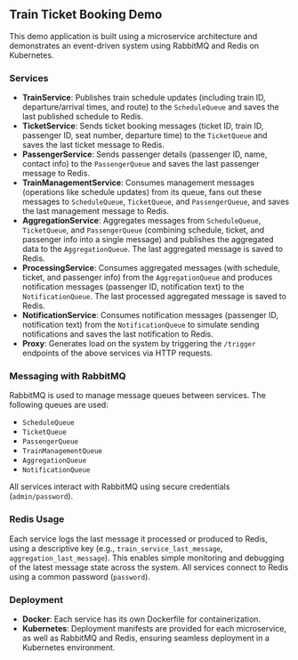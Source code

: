 ## Train Ticket Booking Demo

This demo application is built using a microservice architecture and demonstrates an event-driven system using RabbitMQ and Redis on Kubernetes.

### Services

- **TrainService**: Publishes train schedule updates (including train ID, departure/arrival times, and route) to the `ScheduleQueue` and saves the last published schedule to Redis.
- **TicketService**: Sends ticket booking messages (ticket ID, train ID, passenger ID, seat number, departure time) to the `TicketQueue` and saves the last ticket message to Redis.
- **PassengerService**: Sends passenger details (passenger ID, name, contact info) to the `PassengerQueue` and saves the last passenger message to Redis.
- **TrainManagementService**: Consumes management messages (operations like schedule updates) from its queue, fans out these messages to `ScheduleQueue`, `TicketQueue`, and `PassengerQueue`, and saves the last management message to Redis.
- **AggregationService**: Aggregates messages from `ScheduleQueue`, `TicketQueue`, and `PassengerQueue` (combining schedule, ticket, and passenger info into a single message) and publishes the aggregated data to the `AggregationQueue`. The last aggregated message is saved to Redis.
- **ProcessingService**: Consumes aggregated messages (with schedule, ticket, and passenger info) from the `AggregationQueue` and produces notification messages (passenger ID, notification text) to the `NotificationQueue`. The last processed aggregated message is saved to Redis.
- **NotificationService**: Consumes notification messages (passenger ID, notification text) from the `NotificationQueue` to simulate sending notifications and saves the last notification to Redis.
- **Proxy**: Generates load on the system by triggering the `/trigger` endpoints of the above services via HTTP requests.

### Messaging with RabbitMQ

RabbitMQ is used to manage message queues between services. The following queues are used:

- `ScheduleQueue`
- `TicketQueue`
- `PassengerQueue`
- `TrainManagementQueue`
- `AggregationQueue`
- `NotificationQueue`

All services interact with RabbitMQ using secure credentials (`admin/password`).

### Redis Usage

Each service logs the last message it processed or produced to Redis, using a descriptive key (e.g., `train_service_last_message`, `aggregation_last_message`). This enables simple monitoring and debugging of the latest message state across the system. All services connect to Redis using a common password (`password`).

### Deployment

- **Docker**: Each service has its own Dockerfile for containerization.
- **Kubernetes**: Deployment manifests are provided for each microservice, as well as RabbitMQ and Redis, ensuring seamless deployment in a Kubernetes environment.